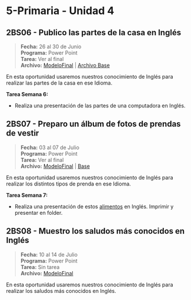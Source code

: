 # 5-Primaria - Unidad 4

## 2BS06 - Publico las partes de la casa en Inglés

> **Fecha:** 26 al 30 de Junio<br> **Programa:** Power Point<br> **Tarea:** Ver al final<br> **Archivo:** [ModeloFinal](https://github.com/israelcueva/colegio-docs/blob/7f50c4bdb174f5f43f9eff963b208fbb7b3efb70/docs/5-primaria/archivos/Unidad4/2BS06-MODELO-FINAL.pdf ':include :type=code') | [Archivo Base](https://github.com/israelcueva/colegio-docs/blob/266bd772153e225878c750122c6b5743d5396772/docs/5-primaria/archivos/Unidad4/5PRIM-2BS06-BASE.pptx)

En esta oportunidad usaremos nuestros conocimiento de Inglés para realizar las partes de la casa en ese Idioma.

**Tarea Semana 6:**

- Realiza una presentación de las partes de una computadora en Inglés.

## 2BS07 - Preparo un álbum de fotos de prendas de vestir

> **Fecha:** 03 al 07 de Julio<br> **Programa:** Power Point<br> **Tarea:** Ver al final<br> **Archivo:** [ModeloFinal](https://github.com/israelcueva/colegio-docs/blob/2e32d3b4a7923ee1a0235cec09c58c52aafbb424/docs/5-primaria/archivos/Unidad4/5PRIM-2BS07-CLOTH.pdf ':include :type=code') | [Base](https://github.com/israelcueva/colegio-docs/blob/4a0350bdc3b9738dc43565c1bd853ec5947eb6a9/docs/5-primaria/archivos/Unidad4/5PRIM-2BS07-BASE.pptx)

En esta oportunidad usaremos nuestros conocimiento de Inglés para realizar los distintos tipos de prenda en ese Idioma.

**Tarea Semana 7:**

- Realiza una presentación de estos [alimentos](https://a5a3c8e4.rocketcdn.me/wp-content/uploads/2020/05/Alimentos-en-ingl%C3%A9s-1024x692.jpg) en Inglés. Imprimir y presentar en folder.

<div class="currentTheme">

## 2BS08 - Muestro los saludos más conocidos en Inglés

> **Fecha:** 10 al 14 de Julio<br> **Programa:** Power Point<br> **Tarea:** Sin tarea<br> **Archivo:** [ModeloFinal](https://github.com/israelcueva/colegio-docs/blob/2e32d3b4a7923ee1a0235cec09c58c52aafbb424/docs/5-primaria/archivos/Unidad4/5PRIM-2BS07-CLOTH.pdf ':include :type=code')

En esta oportunidad usaremos nuestros conocimiento de Inglés para realizar los saludos más conocidos en Inglés.


</div>